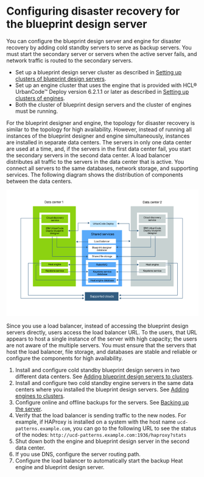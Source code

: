 # Configuring disaster recovery for the blueprint design server

You can configure the blueprint design server and engine for disaster recovery by adding cold standby servers to serve as backup servers. You must start the secondary server or servers when the active server fails, and network traffic is routed to the secondary servers.

-   Set up a blueprint design server cluster as described in [Setting up clusters of blueprint design servers](ha_config_bds.md#).
-   Set up an engine cluster that uses the engine that is provided with HCL® UrbanCode™ Deploy version 6.2.1.1 or later as described in [Setting up clusters of engines](ha_config_engine.md#).
-   Both the cluster of blueprint design servers and the cluster of engines must be running.

For the blueprint designer and engine, the topology for disaster recovery is similar to the topology for high availability. However, instead of running all instances of the blueprint designer and engine simultaneously, instances are installed in separate data centers. The servers in only one data center are used at a time, and, if the servers in the first data center fail, you start the secondary servers in the second data center. A load balancer distributes all traffic to the servers in the data center that is active. You connect all servers to the same databases, network storage, and supporting services. The following diagram shows the distribution of components between the data centers.

![A clustered cold-standby topology with multiple blueprint design servers and engines](../images/dr_config_bds_a.gif)

Since you use a load balancer, instead of accessing the blueprint design servers directly, users access the load balancer URL. To the users, that URL appears to host a single instance of the server with high capacity; the users are not aware of the multiple servers. You must ensure that the servers that host the load balancer, file storage, and databases are stable and reliable or configure the components for high availability.

1.   Install and configure cold standby blueprint design servers in two different data centers. See [Adding blueprint design servers to clusters](ha_add_bds.md#).
2.   Install and configure two cold standby engine servers in the same data centers where you installed the blueprint design servers. See [Adding engines to clusters](ha_add_engine.md#).
3.   Configure online and offline backups for the servers. See [Backing up the server](../../com.udeploy.install.doc/topics/server_backup.md#).
4.   Verify that the load balancer is sending traffic to the new nodes. For example, if HAProxy is installed on a system with the host name `ucd-patterns.example.com`, you can go to the following URL to see the status of the nodes: `http://ucd-patterns.example.com:1936/haproxy?stats` 
5.   Shut down both the engine and blueprint design server in the second data center. 
6.   If you use DNS, configure the server routing path. 
7.   Configure the load balancer to automatically start the backup Heat engine and blueprint design server. 

